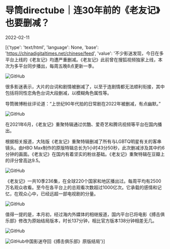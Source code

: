 # 导筒directube｜连30年前的《老友记》也要删减？

2022-02-11

[{'type': 'text/html', 'language': None, 'base': 'https://chinadigitaltimes.net/chinese/feed', 'value': '不少影迷发现，今日在多平台上线的《老友记》均遭严重删减。《老友记》此前曾在搜狐视频独家上线，本次为多平台同步播出，每周五晚8点更新一季。

![GitHub](https://chinadigitaltimes.net/chinese/files/2022/02/post-676786-6206be8d27767.)

很多影迷表示，大片的台词和剧情被删减了，以至于连剧情都无法顺利衔接，其中包括将同性恋角色台词大段删减，以模糊角色属性等。

导筒微博粉丝评论道：“上世纪90年代拍的日常剧在2022年被删减，有点幽默。”

![GitHub](https://chinadigitaltimes.net/chinese/files/2022/02/post-676786-6206be8d32728.)

在2021年6月，《老友记》重聚特辑通过优酷、爱奇艺和腾讯视频等平台在国内播出。

根据相关报道，大陆版《老友记》重聚特辑删减了所有与LGBTQ明星有关的客串镜头。由HBO Max制作的原版特辑总长为1小时43分50秒，此次删减涉及其中约6分钟的画面。《老友记》在国内有着坚实的粉丝基础。《老友记》重聚特辑在豆瓣上的评分曾高达9.5。

![GitHub](https://chinadigitaltimes.net/chinese/files/2022/02/post-676786-6206be8d3ac6d.)

《老友记》一共10季236集，在全球220个国家和地区播出过。每周平均有2500万名观众收看。至今在各平台上的总观看次数超过1000亿次。它承载的感情和记忆，在观众心中，已经远超一部电视剧的分量。

![GitHub](https://chinadigitaltimes.net/chinese/files/2022/02/post-676786-6206be8d44a04.)

值得一提的是，本月初，经过海内外媒体的相继报道，国内平台已将电影《搏击俱乐部》修改为原始结局版本，时长137分钟，相比官方版本138分钟相差无几。

![GitHub](https://chinadigitaltimes.net/chinese/files/2022/02/post-676786-6206be8d4eace.png)

![GitHub](https://s.w.org/images/core/emoji/13.1.0/72x72/1f4ce.png)中国影迷夺回《搏击俱乐部》原版结局'}]